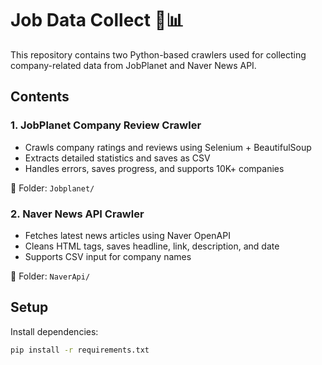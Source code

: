 # Job Data Collect 🧠📊

This repository contains two Python-based crawlers used for collecting company-related data from JobPlanet and Naver News API.

## Contents

### 1. JobPlanet Company Review Crawler
- Crawls company ratings and reviews using Selenium + BeautifulSoup
- Extracts detailed statistics and saves as CSV
- Handles errors, saves progress, and supports 10K+ companies

📂 Folder: `Jobplanet/`

### 2. Naver News API Crawler
- Fetches latest news articles using Naver OpenAPI
- Cleans HTML tags, saves headline, link, description, and date
- Supports CSV input for company names

📂 Folder: `NaverApi/`

## Setup

Install dependencies:

```bash
pip install -r requirements.txt
